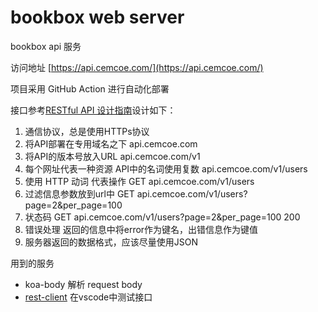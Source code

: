 # bookbox web server

bookbox api 服务

访问地址 [https://api.cemcoe.com/](https://api.cemcoe.com/)


项目采用 GitHub Action 进行自动化部署


接口参考[RESTful API 设计指南](https://www.ruanyifeng.com/blog/2014/05/restful_api.html)设计如下：

1. 通信协议，总是使用HTTPs协议
2. 将API部署在专用域名之下 api.cemcoe.com
3. 将API的版本号放入URL api.cemcoe.com/v1
4. 每个网址代表一种资源 API中的名词使用复数 api.cemcoe.com/v1/users
5. 使用 HTTP 动词 代表操作 GET api.cemcoe.com/v1/users
6. 过滤信息参数放到url中 GET api.cemcoe.com/v1/users?page=2&per_page=100
7. 状态码 GET api.cemcoe.com/v1/users?page=2&per_page=100 200
8. 错误处理 返回的信息中将error作为键名，出错信息作为键值
9. 服务器返回的数据格式，应该尽量使用JSON


用到的服务
- koa-body 解析 request body
- [rest-client](https://marketplace.visualstudio.com/items?itemName=humao.rest-client) 在vscode中测试接口
